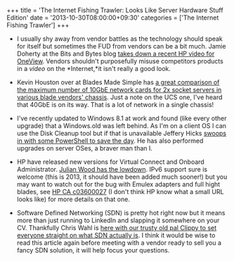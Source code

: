+++
title = 'The Internet Fishing Trawler: Looks Like Server Hardware Stuff Edition'
date = '2013-10-30T08:00:00+09:30'
categories = ['The Internet Fishing Trawler']
+++

* I usually shy away from vendor battles as the technology should speak for
    itself but sometimes the FUD from vendors can be a bit much. Jamie Doherty
    at the Bits and Bytes blog [takes down a recent HP video for OneView](http://blog.r2ut.com/2013/10/hp-oneview-versus-ucs-manager-video.html).
    Vendors shouldn't purposefully misuse competitors products in a *video* on
    the *Internet,*it isn't really a good look.

* Kevin Houston over at Blades Made Simple has [a great comparison of the
    maximum number of 10GbE network cards for 2x socket servers in various
    blade vendors' chassis](http://bladesmadesimple.com/2013/10/max-ethernet-connections-on-2-socket-blade-servers/).
    Just a note on the UCS one, I've heard that 40GbE is on its way. That is
    a lot of network in a single chassis!

* I've recently updated to Windows 8.1 at work and found (like every other
    upgrade) that a Windows.old was left behind. As I'm on a client OS I can
    use the Disk Cleanup tool but if that is unavailable Jeffery Hicks [swoops
    in with some PowerShell to save the day](http://jdhitsolutions.com/blog/2013/10/out-with-the-windows-old).
    He has also performed upgrades on server OSes, a braver man than I.

* HP have released new versions for Virtual Connect and Onboard
    Administrator. [Julian Wood has the lowdown](http://www.wooditwork.com/2013/10/28/hp-updates-virtual-connect-4-10-oa-4-01-adds-ipv6-hiding-flexnics-sr-iov/).
    IPv6 support sure is welcome (this is 2013, it should have been added much
    sooner!) but you may want to watch out for the bug with Emulex adapters
    and full hight blades, see [HP CA c03600027](http://h20565.www2.hp.com/portal/site/hpsc/template.PAGE/public/kb/docDisplay/?sp4ts.oid=5112370&spf_p.tpst=kbDocDisplay&spf_p.prp_kbDocDisplay=wsrp-navigationalState%3DdocId%253Demr_na-c03600027-2%257CdocLocale%253D%257CcalledBy%253D&javax.portlet.begCacheTok=com.vignette.cachetoken&javax.portlet.endCacheTok=com.vignette.cachetoken)
    (I don't think HP know what a small URL looks like) for more details on
    that one.

* Software Defined Networking (SDN) is pretty hot right now but it means
    more than just running to LinkedIn and slapping it somewhere on your CV.
    Thankfully Chris Wahl is [here with our trusty old pal Clippy to set
    everyone straight on what SDN actually is](http://wahlnetwork.com/2013/07/02/clippy-explains-software-defined-networking/).
    I think it would be wise to read this article again before meeting with a
    vendor ready to sell you a fancy SDN solution, it will help focus your
    questions.

